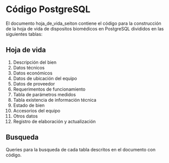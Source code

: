 # Código PostgreSQL

El documento hoja_de_vida_seiton contiene el código para la construcción de la hoja de vida de dispositos biomédicos en PostgreSQL divididos en las siguientes tablas:

## Hoja de vida

1. Descripción del bien  
2. Datos técnicos
3. Datos económicos
4. Datos de ubicación del equipo
5. Datos de proveedor
6. Requerimentos de funcionamiento
7. Tabla de parámetros medidos
8. Tabla existencia de información técnica
9. Estado de bien
10. Accesorios del equipo
11. Otros datos
12. Registro de elaboración y actualización

## Busqueda

Queries para la busqueda de cada tabla descritos en el documento con código.

